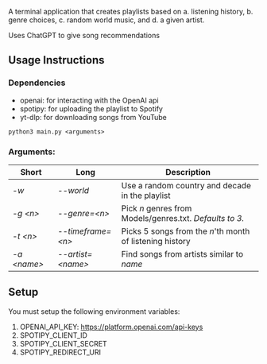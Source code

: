 A terminal application that creates playlists based on a. listening history, b. genre choices, c. random world music, and d. a given artist.

Uses ChatGPT to give song recommendations

## Usage Instructions
### Dependencies
- openai: for interacting with the OpenAI api
- spotipy: for uploading the playlist to Spotify
- yt-dlp: for downloading songs from YouTube

`python3 main.py <arguments>`

### Arguments:

<!-- - *-w*: Use a random country and decade in the playlist
- *-g \<n>*: Use *n* genres from Models/genres.txt. *Defaults to 3.*
- *-t \<n>*: Picks 5 songs from the *n*'th month of my listening history -->

| Short | Long | Description |
| ----------- | -- | ----------- |
| *-w* | *--world*| Use a random country and decade in the playlist |
| *-g \<n>* | *--genre=\<n>* | Pick *n* genres from Models/genres.txt. *Defaults to 3.* |
|*-t \<n>* | *--timeframe=\<n>* | Picks 5 songs from the *n*'th month of listening history |
|*-a \<name>* | *--artist=\<name>* | Find songs from artists similar to *name* |

## Setup
You must setup the following environment variables:
1. OPENAI_API_KEY: https://platform.openai.com/api-keys
2. SPOTIPY_CLIENT_ID
3. SPOTIPY_CLIENT_SECRET
4. SPOTIPY_REDIRECT_URI